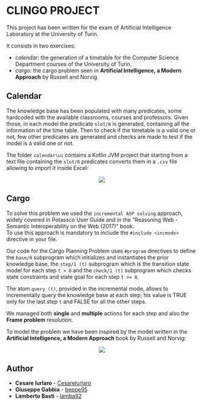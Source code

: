 # CLINGO PROJECT
This project has been written for the exam of Artificial Intelligence Laboratory at the University of Turin.

It consists in two exercises:
- *calendar*: the generation of a timetable for the Computer Science Department courses of the University of Turin.
- *cargo*: the cargo problem seen in **Artificial Intelligence, a Modern Approach** by Russell and Norvig.

## Calendar

The knowledge base has been populated with many predicates, some hardcoded with the available classrooms, courses and professors. Given those, in each model the predicate `slot/8` is generated, containing all the information of the time table. Then to check if the timetable is a valid one or not, few other predicates are generated and checks are made to test if the model is a valid one or not.

The folder `calendar\ui` contains a Kotlin JVM project that starting from a text file containing the `slot/8` predicates converts them in a `.csv` file allowing to import it inside Excel:

<p align="center">
  <img src="https://raw.githubusercontent.com/lamba92/clingo-project/master/stuff/calendar.png"/>
</p>

## Cargo
To solve this problem we used the `incremental ASP solving` approach, widely covered in Potassco User Guide and in the "Reasoning Web - Semantic Interoperability on the Web (2017)" book.<br/>To use this approach is mandatory to include the `#include <incmode>` directive in your file.

Our code for the Cargo Planning Problem uses `#program` directives to define the `base/0` subprogram which initializes and instantiates the prior knowledge base, the `step/1 (t)` subprogram which is the transition state model for each step `t > 0` and the `check/1 (t)` subprogram which checks state constraints and state goal for each step `t >= 0`.

The atom `query (t)`, provided in the incremental mode, allows to incrementally query the knowledge base at each step; his value is TRUE only for the last step `t` and FALSE for all the other steps.

We managed both **single** and **multiple** actions for each step and also the **Frame problem** resolution.

To model the problem we have been inspired by the model written in the **Artificial Intelligence, a Modern Approach** book by Russell and Norvig:

<p align="center">
  <img src="https://raw.githubusercontent.com/lamba92/clingo-project/master/stuff/cargo.png"/>
</p>

## Author

* **Cesare Iurlaro** - [CesareIurlaro](https://github.com/CesareIurlaro)
* **Giuseppe Gabbia**  - [beppe95](https://github.com/beppe95)
* **Lamberto Basti**  - [lamba92](https://github.com/lamba92)
